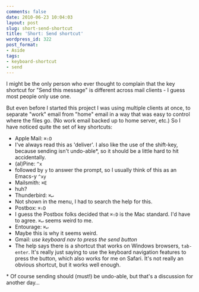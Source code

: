 ```yaml
---
comments: false
date: 2010-06-23 10:04:03
layout: post
slug: short-send-shortcut
title: 'Short: Send shortcut'
wordpress_id: 322
post_format:
- Aside
tags:
- keyboard-shortcut
- send
---
```


I might be the only person who ever thought to complain that the key shortcut for "Send this message" is different across mail clients - I guess most people only use one.

But even before I started this project I was using multiple clients at once, to separate "work" email from "home" email in a way that was easy to control where the files go. (No work email backed up to home server, etc.) So I have noticed quite the set of key shortcuts:

* Apple Mail: `⌘⇧D`
 * I've always read this as 'deliver'. I also like the use of the shift-key, because sending isn't undo-able*, so it should be a little hard to hit accidentally.
* (al)Pine: `^x`
 * followed by `y` to answer the prompt, so I usually think of this as an Emacs-y `^xy`
* Mailsmith: `⌘E`
 * huh?
* Thunderbird: `⌘↵`
 * Not shown in the menu, I had to search the help for this.
* Postbox: `⌘⇧D`
 * I guess the Postbox folks decided that `⌘⇧D` is the Mac standard. I'd have to agree. `⌘↵` seems weird to me.
* Entourage: `⌘↵`
 * Maybe this is why it seems weird.
* Gmail: *use keyboard nav to press the send button*
 * The help says there is a shortcut that works on Windows browsers, `tab-enter`. It's really just saying to use the keyboard navigation features to press the button, which also works for me on Safari. It's not really an obvious shortcut, but it works well enough.

\* Of course sending should (must!) be undo-able, but that's a discussion for another day…

